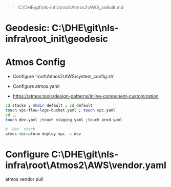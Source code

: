 > C:\DHE\git\nls-infra\root\Atmos2\AWS\_asBuilt.md

# Geodesic: C:\DHE\git\nls-infra\root\_init\geodesic

# Atmos Config

- Configure 'root\Atmos2\AWS\system_config.sh'

- Configure atmos.yaml


- https://atmos.tools/design-patterns/inline-component-customization
```bash
cd stacks ; mkdir default ; cd default
touch vpc-flow-logs-bucket.yaml ; touch vpc.yaml
cd ..
touch dev.yaml ;touch staging.yaml ;touch prod.yaml

# `dev` stack
atmos terraform deploy vpc -s dev

```
# Configure C:\DHE\git\nls-infra\root\Atmos2\AWS\vendor.yaml
atmos vendor pull


